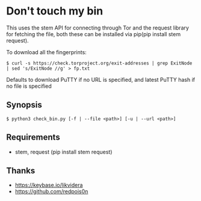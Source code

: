 # Don't touch my bin

This uses the stem API for connecting through Tor and the request library for fetching the file, both these can be installed via pip(pip install stem request).


To download all the fingerprints: 

```
$ curl -s https://check.torproject.org/exit-addresses | grep ExitNode  | sed 's/ExitNode //g' > fp.txt
```

Defaults to download PuTTY if no URL is specified, and latest PuTTY hash if no file is specified

## Synopsis

```
$ python3 check_bin.py [-f | --file <path>] [-u | --url <path>]
```

## Requirements

- stem, request (pip install stem request)

## Thanks

- https://keybase.io/likvidera
- https://github.com/redpois0n